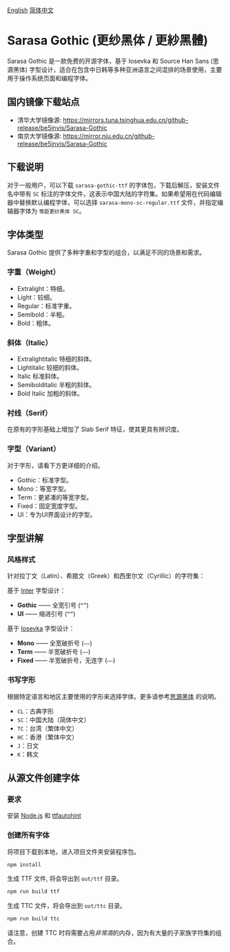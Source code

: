 [English](https://github.com/be5invis/Sarasa-Gothic#readme) [简体中文](README.zh_CN.md)

# Sarasa Gothic (更纱黑体 / 更紗黑體)

Sarasa Gothic 是一款免费的开源字体，基于 Iosevka 和 Source Han Sans (思源黑体) 字型设计，适合在包含中日韩等多种亚洲语言之间混排的场景使用，主要用于操作系统页面和编程字体。

## 国内镜像下载站点

- 清华大学镜像源: https://mirrors.tuna.tsinghua.edu.cn/github-release/be5invis/Sarasa-Gothic
- 南京大学镜像源: https://mirror.nju.edu.cn/github-release/be5invis/Sarasa-Gothic

## 下载说明

对于一般用户，可以下载 `sarasa-gothic-ttf` 的字体包，下载后解压，安装文件名中带有 `SC` 标注的字体文件，这表示中国大陆的字符集。如果希望用在代码编辑器中替换默认编程字体，可以选择 `sarasa-mono-sc-regular.ttf` 文件，并指定编辑器字体为 `等距更纱黑体 SC`。

## 字体类型

Sarasa Gothic 提供了多种字重和字型的组合，以满足不同的场景和需求。

### 字重（Weight）
- Extralight：特细。
- Light：较细。
- Regular：标准字重。
- Semibold：半粗。
- Bold：粗体。

### 斜体（Italic）
- Extralightitalic 特细的斜体。
- Lightitalic 较细的斜体。
- Italic 标准斜体。
- Semibolditalic 半粗的斜体。
- Bold Italic 加粗的斜体。

### 衬线（Serif）

在原有的字形基础上增加了 Slab Serif 特征，使其更具有辨识度。

### 字型（Variant）

对于字形，请看下方更详细的介绍。

- Gothic：标准字型。
- Mono：等宽字型。
- Term：更紧凑的等宽字型。
- Fixed：固定宽度字型。
- UI：专为UI界面设计的字型。

## 字型讲解

### 风格样式

针对拉丁文（Latin）、希腊文（Greek）和西里尔文（Cyrillic）的字符集：

基于 [Inter](https://github.com/rsms/inter) 字型设计：
  - **Gothic** —— 全宽引号 (`“”`)
  - **UI** —— 缩进引号 (`“”`)

基于 [Iosevka](https://github.com/be5invis/Iosevka) 字型设计：
- **Mono** —— 全宽破折号 (`——`)
- **Term** —— 半宽破折号 (`——`)
- **Fixed** —— 半宽破折号，无连字 (`——`)

### 书写字形

根据特定语言和地区主要使用的字形来选择字体。更多请参考[思源黑体](https://github.com/adobe-fonts/source-han-sans) 的说明。

- `CL`：古典字形
- `SC`：中国大陆（简体中文）
- `TC`：台湾（繁体中文）
- `HC`：香港（繁体中文）
- `J`：日文
- `K`：韩文


## 从源文件创建字体

### 要求

安装 [Node.js](https://nodejs.org/en/) 和 [ttfautohint](https://www.freetype.org/ttfautohint)

### 创建所有字体

将项目下载到本地，进入项目文件夹安装程序包。

```bash
npm install
```

生成 TTF 文件, 将会导出到 `out/ttf` 目录。

```bash
npm run build ttf
```

生成 TTC 文件，将会导出到 `out/ttc` 目录。

```bash
npm run build ttc
```

请注意，创建 TTC 时将需要占用*非常高*的内存，因为有大量的子家族字符集的组合。
